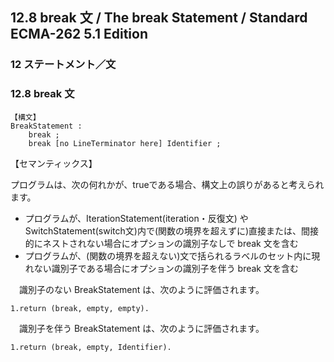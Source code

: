 12.8 break 文 / The break Statement / Standard ECMA-262 5.1 Edition
-------------------------------------------------------------------

### 12 ステートメント／文

### 12.8 break 文

    【構文】
    BreakStatement :
        break ;
        break [no LineTerminator here] Identifier ;

【セマンティックス】

プログラムは、次の何れかが、trueである場合、構文上の誤りがあると考えられます。

-   プログラムが、IterationStatement(iteration・反復文) や SwitchStatement(switch文)内で(関数の境界を超えずに)直接または、間接的にネストされない場合にオプションの識別子なしで break 文を含む
-   プログラムが、(関数の境界を超えない)文で括られるラベルのセット内に現れない識別子である場合にオプションの識別子を伴う break 文を含む

　識別子のない BreakStatement は、次のように評価されます。

    1.return (break, empty, empty).

　識別子を伴う BreakStatement は、次のように評価されます。

    1.return (break, empty, Identifier).


